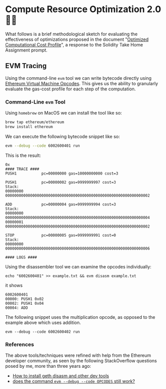 # Compute Resource Optimization 2.0 🤖🚀

What follows is a brief methodological sketch for evaluating the effectiveness of optimizations proposed in the document "[Optimized Computational Cost Profile](https://github.com/smatthewenglish/LandslideLyndon)", a response to the Solidity Take Home Assignment prompt.  

## EVM Tracing

Using the command-line `evm` tool we can write bytecode directly using [Ethereum Virtual Machine Opcodes](https://ethervm.io/). This gives us the ability to granularly evaluate the gas-cost profile for each step of the computation. 

### Command-Line `evm` Tool

Using `homebrew` on MacOS we can install the tool like so: 
```bash
brew tap ethereum/ethereum
brew install ethereum
```

We can execute the following bytecode snippet like so: 

```bash
evm --debug --code 6002600401 run
```

This is the result: 

```
0x
#### TRACE ####
PUSH1           pc=00000000 gas=10000000000 cost=3

PUSH1           pc=00000002 gas=9999999997 cost=3
Stack:
00000000  0000000000000000000000000000000000000000000000000000000000000002

ADD             pc=00000004 gas=9999999994 cost=3
Stack:
00000000  0000000000000000000000000000000000000000000000000000000000000004
00000001  0000000000000000000000000000000000000000000000000000000000000002

STOP            pc=00000005 gas=9999999991 cost=0
Stack:
00000000  0000000000000000000000000000000000000000000000000000000000000006

#### LOGS ####
```
Using the disassembler tool we can examine the opcodes individually: 

`echo "6002600401" >> example.txt && evm disasm example.txt`

it shows

```
6002600401
00000: PUSH1 0x02
00002: PUSH1 0x04
00004: ADD
```

The following snippet uses the multiplication opcode, as opposed to the example above which uses addition.  

`evm --debug --code 6002600402 run`


### References

The above tools/techniques were refined with help from the Ethereum developer community, as seen by the following StackOverflow questions posed by me, more than three years ago:  

* [How to install geth disasm and other dev tools](https://ethereum.stackexchange.com/questions/26638/how-to-install-geth-disasm-and-other-dev-tools)
* [does the command `evm --debug --code OPCODES` still work?](https://ethereum.stackexchange.com/questions/26600/does-the-command-evm-debug-code-opcodes-still-work)

